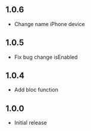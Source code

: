 ## 1.0.6

- Change name iPhone device

## 1.0.5

- Fix bug change isEnabled

## 1.0.4

- Add bloc function

## 1.0.0

- Initial release
